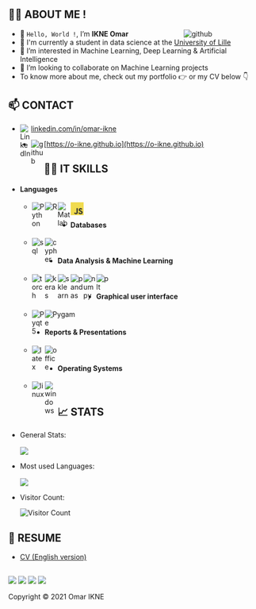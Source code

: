 ## 👨‍💼 __ABOUT ME__ !

<img align="right" alt="github" width="150px" src="https://o-ikne.github.io/images/qrcode.png" />

- 👋 ```Hello, World !```, I’m __IKNE Omar__
- 🏫 I'm currently a student in data science at the [University of Lille](https://www.univ-lille.fr/)
- 👀 I’m interested in Machine Learning, Deep Learning & Artificial Intelligence
- 💞️ I’m looking to collaborate on Machine Learning projects 
- To know more about me, check out my portfolio 👉 or my CV below 👇

## 📫 __CONTACT__

- [<img align="left" alt="LinkedIn" width="22px" src="https://cdn.jsdelivr.net/npm/simple-icons@v3/icons/linkedin.svg" />](http://linkedin.com/in/omar-ikne-144319183) [linkedin.com/in/omar-ikne](http://linkedin.com/in/omar-ikne-144319183)

- [<img align="left" alt="github" width="26px" src="https://cdn.afterdawn.fi/v3/news/original/github-logo.png" />](https://o-ikne.github.io)[https://o-ikne.github.io](https://o-ikne.github.io)


## 👩‍💻 __IT SKILLS__
  - #### Languages 
    - <img align="left" alt="Python" width="26px" src="https://logos-download.com/wp-content/uploads/2016/10/Python_logo_icon.png" />
      <img align="left" alt="R" width="26px" src="https://www.rstudio.com/wp-content/uploads/2014/06/RStudio-Ball.png" />
      <img align="left" alt="Matlab" width="26px" src="https://upload.wikimedia.org/wikipedia/commons/2/21/Matlab_Logo.png" />
      <img align="left" alt="JS" width="26px" src="https://raw.githubusercontent.com/voodootikigod/logo.js/master/js.png" />
    
  - #### Databases 
    - <img align="left" alt="sql" width="26px" src="http://www.faceofit.com/wp-content/uploads/2016/04/logoAzureSql.png" />
      <img align="left" alt="cypher" width="26px" src="https://s3.amazonaws.com/dev.assets.neo4j.com/wp-content/uploads/neo4j_logo_globe1.png" />
    
  - #### Data Analysis & Machine Learning
    - <img align="left" alt="torch" width="26px" src="https://upload.wikimedia.org/wikipedia/commons/thumb/1/10/PyTorch_logo_icon.svg/635px-PyTorch_logo_icon.svg.png" />
      <img align="left" alt="keras" width="26px" src="http://adventuresinmachinelearning.com/wp-content/uploads/2017/05/keras-logo-small-wb-1.png" />
      <img align="left" alt="sklearn" width="26px" src="https://hadrienj.github.io/assets/images/icons/sklearn.png" />
      <img align="left" alt="pandas" width="26px" src="https://p.kindpng.com/picc/s/16-161512_panda-kawaii-tumblr-blackandwhite-panda-sticker-png-transparent.png" />
      <img align="left" alt="numpy" width="26px" src="http://teaching.mrsharky.com/theme/icons/numpy_icon.png" />
      <img align="left" alt="plt" width="26px" src="https://upload.wikimedia.org/wikipedia/commons/thumb/0/01/Created_with_Matplotlib-logo.svg/1200px-Created_with_Matplotlib-logo.svg.png" />
    
  - #### Graphical user interface
    - <img align="left" alt="Pyqt5" width="26px" src="https://img1.daumcdn.net/thumb/R1280x0/?scode=mtistory2&fname=https:%2F%2Fblog.kakaocdn.net%2Fdn%2FbhBnl6%2FbtqBSOwYDS4%2FWAk4d1DLVs0uyegknM11S1%2Fimg.png" />
      <img align="left" alt="Pygame" width="66px" src="https://files.realpython.com/media/pygame-logo.e78e57db3000.png" />
    
  - #### Reports & Presentations
    - <img align="left" alt="latex" width="26px" src="https://upload.wikimedia.org/wikipedia/commons/thumb/9/95/TeXShop_icon.png/600px-TeXShop_icon.png" />
      <img align="left" alt="office" width="26px" src="https://icons.iconarchive.com/icons/blackvariant/button-ui-microsoft-office-apps/1024/Microsoft-Office-icon.png" />

  - #### Operating Systems
    - <img align="left" alt="linux" width="26px" src="https://cdn3.iconfinder.com/data/icons/logos-brands-3/24/logo_brand_brands_logos_linux-512.png" />
      <img align="left" alt="windows" width="26px" src="https://www.shareicon.net/data/512x512/2015/09/16/101922_windows_512x512.png" /> 


## 📈 __STATS__
  - General Stats:
  
    <img align="center" src="https://github-readme-stats.vercel.app/api?username=o-ikne&&show_icons=true&count_private=true&theme=merko" />

  - Most used Languages:
  
    <img align="center" src="https://github-readme-stats.vercel.app/api/top-langs/?username=o-ikne&theme=merko&layout=compact" />

  - Visitor Count: 
  
    ![Visitor Count](https://profile-counter.glitch.me/{o-ikne}/count.svg)


## 📝 __RESUME__
- <a href="https://o-ikne.github.io/Resume/CV - IKNE OMAR (EN).pdf" target="_blank">CV (English version)</a>

##

![](https://img.shields.io/badge/GitHub-100000?style=for-the-badge&logo=github&logoColor=white)
![](https://img.shields.io/badge/LinkedIn-0077B5?style=for-the-badge&logo=linkedin&logoColor=white)
![](https://img.shields.io/badge/Ubuntu-E95420?style=for-the-badge&logo=ubuntu&logoColor=white)
![](https://img.shields.io/badge/Windows-0078D6?style=for-the-badge&logo=windows&logoColor=white)

Copyright © 2021 Omar IKNE
